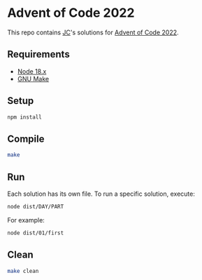 
# Advent of Code 2022

This repo contains [JC](https://juancri.com)'s solutions for [Advent of Code 2022](https://adventofcode.com/2022).

## Requirements

- [Node 18.x](https://nodejs.org/en)
- [GNU Make](https://www.gnu.org/software/make/)

## Setup

```bash
npm install
```

## Compile

```bash
make
```

## Run

Each solution has its own file. To run a specific solution, execute:

```bash
node dist/DAY/PART
```

For example:

```bash
node dist/01/first
```

## Clean

```bash
make clean
```
